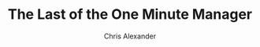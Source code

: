 ---
layout: episode
title: "The Last of the One Minute Manager"
slug: "12"
explicit: false
author: "Chris Alexander"
summary: "Finally a good story about getting what you need to succeed"
description: "When you find yourself given a lot of responsibility quickly, this book might help you navigate how to ask for the assistance you need to succeed."
has_image: false
duration: "2:15"
length: 4844738
book:
    title: "Self leadership and the One Minute Manager"
    author: "Blanchard"
    link: "http://g.chris-alexander.co.uk?id=1274X516320&xs=1&url=https%3A%2F%2Fwww.amazon.co.uk%2FSelf-Leadership-One-Minute-Manager%2Fdp%2F0008263663%2Fref%3Dsr_1_1%3Fcrid%3D3TTXCNZQJK22A%26dchild%3D1%26keywords%3Dself%2Bleadership%2Band%2Bthe%2Bone%2Bminute%2Bmanager%26qid%3D1598296936%26sprefix%3Dself%2Bleaders%252Caps%252C156%26sr%3D8-1"
---